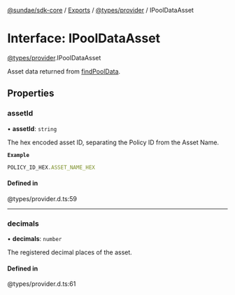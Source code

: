 [@sundae/sdk-core](../README.md) / [Exports](../modules.md) / [@types/provider](../modules/types_provider.md) / IPoolDataAsset

# Interface: IPoolDataAsset

[@types/provider](../modules/types_provider.md).IPoolDataAsset

Asset data returned from [findPoolData](types_provider.IProviderClass.md#findpooldata).

## Properties

### assetId

• **assetId**: `string`

The hex encoded asset ID, separating the Policy ID from the Asset Name.

**`Example`**

```ts
POLICY_ID_HEX.ASSET_NAME_HEX
```

#### Defined in

@types/provider.d.ts:59

___

### decimals

• **decimals**: `number`

The registered decimal places of the asset.

#### Defined in

@types/provider.d.ts:61
